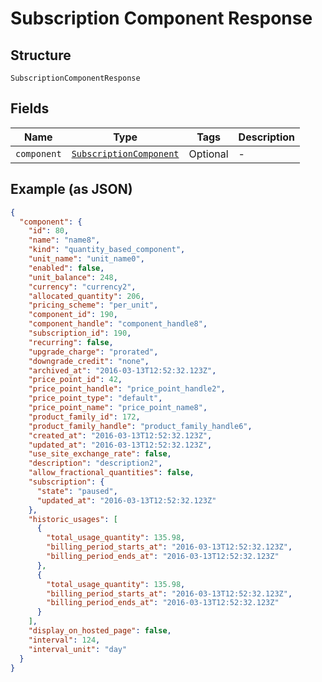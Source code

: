 
# Subscription Component Response

## Structure

`SubscriptionComponentResponse`

## Fields

| Name | Type | Tags | Description |
|  --- | --- | --- | --- |
| `component` | [`SubscriptionComponent`](../../doc/models/subscription-component.md) | Optional | - |

## Example (as JSON)

```json
{
  "component": {
    "id": 80,
    "name": "name8",
    "kind": "quantity_based_component",
    "unit_name": "unit_name0",
    "enabled": false,
    "unit_balance": 248,
    "currency": "currency2",
    "allocated_quantity": 206,
    "pricing_scheme": "per_unit",
    "component_id": 190,
    "component_handle": "component_handle8",
    "subscription_id": 190,
    "recurring": false,
    "upgrade_charge": "prorated",
    "downgrade_credit": "none",
    "archived_at": "2016-03-13T12:52:32.123Z",
    "price_point_id": 42,
    "price_point_handle": "price_point_handle2",
    "price_point_type": "default",
    "price_point_name": "price_point_name8",
    "product_family_id": 172,
    "product_family_handle": "product_family_handle6",
    "created_at": "2016-03-13T12:52:32.123Z",
    "updated_at": "2016-03-13T12:52:32.123Z",
    "use_site_exchange_rate": false,
    "description": "description2",
    "allow_fractional_quantities": false,
    "subscription": {
      "state": "paused",
      "updated_at": "2016-03-13T12:52:32.123Z"
    },
    "historic_usages": [
      {
        "total_usage_quantity": 135.98,
        "billing_period_starts_at": "2016-03-13T12:52:32.123Z",
        "billing_period_ends_at": "2016-03-13T12:52:32.123Z"
      },
      {
        "total_usage_quantity": 135.98,
        "billing_period_starts_at": "2016-03-13T12:52:32.123Z",
        "billing_period_ends_at": "2016-03-13T12:52:32.123Z"
      }
    ],
    "display_on_hosted_page": false,
    "interval": 124,
    "interval_unit": "day"
  }
}
```

